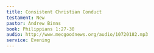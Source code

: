 ```yaml
---
title: Consistent Christian Conduct
testament: New
pastor: Andrew Binns
book: Philippians 1:27-30
audio: http://www.mecgoodnews.org/audio/10720182.mp3
service: Evening
---
```

